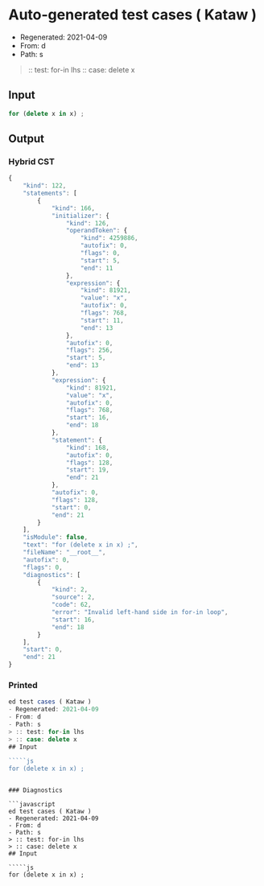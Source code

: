 # Auto-generated test cases ( Kataw )
- Regenerated: 2021-04-09
- From: d
- Path: s
> :: test: for-in lhs
> :: case: delete x
## Input

`````js
for (delete x in x) ;
`````

## Output

### Hybrid CST

```javascript
{
    "kind": 122,
    "statements": [
        {
            "kind": 166,
            "initializer": {
                "kind": 126,
                "operandToken": {
                    "kind": 4259886,
                    "autofix": 0,
                    "flags": 0,
                    "start": 5,
                    "end": 11
                },
                "expression": {
                    "kind": 81921,
                    "value": "x",
                    "autofix": 0,
                    "flags": 768,
                    "start": 11,
                    "end": 13
                },
                "autofix": 0,
                "flags": 256,
                "start": 5,
                "end": 13
            },
            "expression": {
                "kind": 81921,
                "value": "x",
                "autofix": 0,
                "flags": 768,
                "start": 16,
                "end": 18
            },
            "statement": {
                "kind": 168,
                "autofix": 0,
                "flags": 128,
                "start": 19,
                "end": 21
            },
            "autofix": 0,
            "flags": 128,
            "start": 0,
            "end": 21
        }
    ],
    "isModule": false,
    "text": "for (delete x in x) ;",
    "fileName": "__root__",
    "autofix": 0,
    "flags": 0,
    "diagnostics": [
        {
            "kind": 2,
            "source": 2,
            "code": 62,
            "error": "Invalid left-hand side in for-in loop",
            "start": 16,
            "end": 18
        }
    ],
    "start": 0,
    "end": 21
}
```

### Printed

```javascript
ed test cases ( Kataw )
- Regenerated: 2021-04-09
- From: d
- Path: s
> :: test: for-in lhs
> :: case: delete x
## Input

`````js
for (delete x in x) ;
`````
```

### Diagnostics

```javascript
ed test cases ( Kataw )
- Regenerated: 2021-04-09
- From: d
- Path: s
> :: test: for-in lhs
> :: case: delete x
## Input

`````js
for (delete x in x) ;
`````
```

